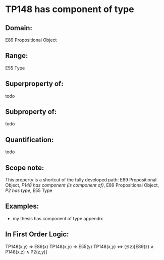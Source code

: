 # TP148 has component of type

## Domain: 

E89 Propositional Object

## Range: 

E55 Type

## Superproperty of: 

todo

## Subproperty of: 

todo

## Quantification: 

todo

## Scope note: 

This property is a shortcut of the fully developed path: E89 Propositional Object, _P148 has component (is component of)_, E89 Propositional Object, _P2 has type_, E55 Type

## Examples: 

* my thesis has component of type appendix

## In First Order Logic: 

TP148(x,y) ⇒ E89(x)
TP148(x,y) ⇒ E55(y)
TP148(x,y) ⇔ (∃ z)[E89(z) ∧ P148(x,z) ∧ P2(z,y)]

